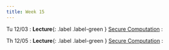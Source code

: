 ```yaml
---
title: Week 15
---
```


Tu 12/03
: **Lecture**{: .label .label-green } [Secure Computation](/assets/lecture-notes/collection-F24.pdf)
    : 

Th 12/05
: **Lecture**{: .label .label-green } [Secure Computation](/assets/lecture-notes/collection-F24.pdf)
    : 

